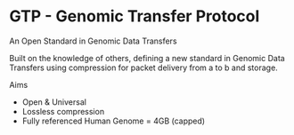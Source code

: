GTP - Genomic Transfer Protocol
===

An Open Standard in Genomic Data Transfers

Built on the knowledge of others, defining a new standard in Genomic Data Transfers using compression for packet delivery from a to b and storage.

Aims

- Open & Universal
- Lossless compression
- Fully referenced Human Genome = 4GB (capped)






